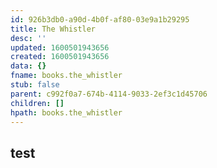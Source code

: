 ```yaml
---
id: 926b3db0-a90d-4b0f-af80-03e9a1b29295
title: The Whistler
desc: ''
updated: 1600501943656
created: 1600501943656
data: {}
fname: books.the_whistler
stub: false
parent: c992f0a7-674b-4114-9033-2ef3c1d45706
children: []
hpath: books.the_whistler
---
```

## test
